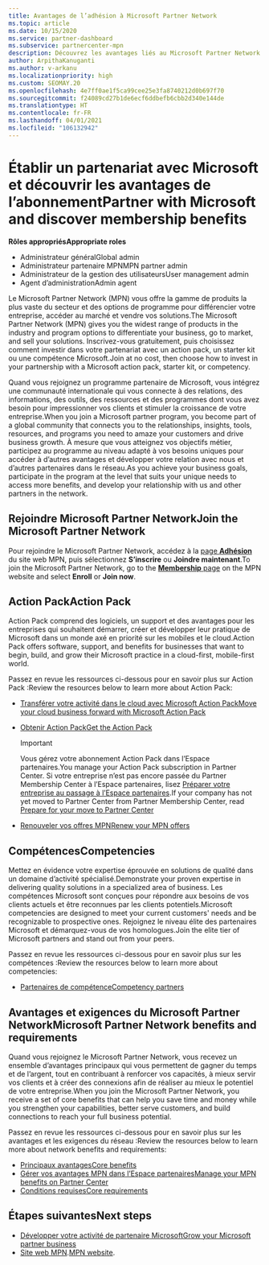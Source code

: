 ```yaml
---
title: Avantages de l’adhésion à Microsoft Partner Network
ms.topic: article
ms.date: 10/15/2020
ms.service: partner-dashboard
ms.subservice: partnercenter-mpn
description: Découvrez les avantages liés au Microsoft Partner Network (MPN), comme Microsoft Action Pack, les compétences et les options du programme pour commercialiser et vendre vos solutions.
author: ArpithaKanuganti
ms.author: v-arkanu
ms.localizationpriority: high
ms.custom: SEOMAY.20
ms.openlocfilehash: 4e7ff0ae1f5ca99cee25e3fa8740212d0b697f70
ms.sourcegitcommit: f24089cd27b1de6ecf6ddbefb6cbb2d340e144de
ms.translationtype: HT
ms.contentlocale: fr-FR
ms.lasthandoff: 04/01/2021
ms.locfileid: "106132942"
---
```

# <a name="partner-with-microsoft-and-discover-membership-benefits"></a><span data-ttu-id="22fcb-103">Établir un partenariat avec Microsoft et découvrir les avantages de l’abonnement</span><span class="sxs-lookup"><span data-stu-id="22fcb-103">Partner with Microsoft and discover membership benefits</span></span>

<span data-ttu-id="22fcb-104">**Rôles appropriés**</span><span class="sxs-lookup"><span data-stu-id="22fcb-104">**Appropriate roles**</span></span>

- <span data-ttu-id="22fcb-105">Administrateur général</span><span class="sxs-lookup"><span data-stu-id="22fcb-105">Global admin</span></span>
- <span data-ttu-id="22fcb-106">Administrateur partenaire MPN</span><span class="sxs-lookup"><span data-stu-id="22fcb-106">MPN partner admin</span></span>
- <span data-ttu-id="22fcb-107">Administrateur de la gestion des utilisateurs</span><span class="sxs-lookup"><span data-stu-id="22fcb-107">User management admin</span></span>
- <span data-ttu-id="22fcb-108">Agent d’administration</span><span class="sxs-lookup"><span data-stu-id="22fcb-108">Admin agent</span></span>

<span data-ttu-id="22fcb-109">Le Microsoft Partner Network (MPN) vous offre la gamme de produits la plus vaste du secteur et des options de programme pour différencier votre entreprise, accéder au marché et vendre vos solutions.</span><span class="sxs-lookup"><span data-stu-id="22fcb-109">The Microsoft Partner Network (MPN) gives you the widest range of products in the industry and program options to differentiate your business, go to market, and sell your solutions.</span></span> <span data-ttu-id="22fcb-110">Inscrivez-vous gratuitement, puis choisissez comment investir dans votre partenariat avec un action pack, un starter kit ou une compétence Microsoft.</span><span class="sxs-lookup"><span data-stu-id="22fcb-110">Join at no cost, then choose how to invest in your partnership with a Microsoft action pack, starter kit, or competency.</span></span>

<span data-ttu-id="22fcb-111">Quand vous rejoignez un programme partenaire de Microsoft, vous intégrez une communauté internationale qui vous connecte à des relations, des informations, des outils, des ressources et des programmes dont vous avez besoin pour impressionner vos clients et stimuler la croissance de votre entreprise.</span><span class="sxs-lookup"><span data-stu-id="22fcb-111">When you join a Microsoft partner program, you become part of a global community that connects you to the relationships, insights, tools, resources, and programs you need to amaze your customers and drive business growth.</span></span> <span data-ttu-id="22fcb-112">À mesure que vous atteignez vos objectifs métier, participez au programme au niveau adapté à vos besoins uniques pour accéder à d’autres avantages et développer votre relation avec nous et d’autres partenaires dans le réseau.</span><span class="sxs-lookup"><span data-stu-id="22fcb-112">As you achieve your business goals, participate in the program at the level that suits your unique needs to access more benefits, and develop your relationship with us and other partners in the network.</span></span> 

## <a name="join-the-microsoft-partner-network"></a><span data-ttu-id="22fcb-113">Rejoindre Microsoft Partner Network</span><span class="sxs-lookup"><span data-stu-id="22fcb-113">Join the Microsoft Partner Network</span></span>

<span data-ttu-id="22fcb-114">Pour rejoindre le Microsoft Partner Network, accédez à la [page **Adhésion**](https://partner.microsoft.com/membership) du site web MPN, puis sélectionnez **S’inscrire** ou **Joindre maintenant**.</span><span class="sxs-lookup"><span data-stu-id="22fcb-114">To join the Microsoft Partner Network, go to the [**Membership** page](https://partner.microsoft.com/membership) on the MPN website and select **Enroll** or **Join now**.</span></span>

## <a name="action-pack"></a><span data-ttu-id="22fcb-115">Action Pack</span><span class="sxs-lookup"><span data-stu-id="22fcb-115">Action Pack</span></span>

<span data-ttu-id="22fcb-116">Action Pack comprend des logiciels, un support et des avantages pour les entreprises qui souhaitent démarrer, créer et développer leur pratique de Microsoft dans un monde axé en priorité sur les mobiles et le cloud.</span><span class="sxs-lookup"><span data-stu-id="22fcb-116">Action Pack offers software, support, and benefits for businesses that want to begin, build, and grow their Microsoft practice in a cloud-first, mobile-first world.</span></span>

<span data-ttu-id="22fcb-117">Passez en revue les ressources ci-dessous pour en savoir plus sur Action Pack :</span><span class="sxs-lookup"><span data-stu-id="22fcb-117">Review the resources below to learn more about Action Pack:</span></span>

- [<span data-ttu-id="22fcb-118">Transférer votre activité dans le cloud avec Microsoft Action Pack</span><span class="sxs-lookup"><span data-stu-id="22fcb-118">Move your cloud business forward with Microsoft Action Pack</span></span>](https://partner.microsoft.com/membership/action-pack)

- [<span data-ttu-id="22fcb-119">Obtenir Action Pack</span><span class="sxs-lookup"><span data-stu-id="22fcb-119">Get the Action Pack</span></span>](mpn-get-action-pack.md)
  
    >[!IMPORTANT]
    ><span data-ttu-id="22fcb-120">Vous gérez votre abonnement Action Pack dans l’Espace partenaires.</span><span class="sxs-lookup"><span data-stu-id="22fcb-120">You manage your Action Pack subscription in Partner Center.</span></span> <span data-ttu-id="22fcb-121">Si votre entreprise n’est pas encore passée du Partner Membership Center à l’Espace partenaires, lisez [Préparer votre entreprise au passage à l’Espace partenaires](prepare-pmc-pc-migration.md).</span><span class="sxs-lookup"><span data-stu-id="22fcb-121">If your company has not yet moved to Partner Center from Partner Membership Center, read [Prepare for your move to Partner Center](prepare-pmc-pc-migration.md)</span></span>  

- [<span data-ttu-id="22fcb-122">Renouveler vos offres MPN</span><span class="sxs-lookup"><span data-stu-id="22fcb-122">Renew your MPN offers</span></span>](renew-mpn-offers.md)

## <a name="competencies"></a><span data-ttu-id="22fcb-123">Compétences</span><span class="sxs-lookup"><span data-stu-id="22fcb-123">Competencies</span></span>

<span data-ttu-id="22fcb-124">Mettez en évidence votre expertise éprouvée en solutions de qualité dans un domaine d’activité spécialisé.</span><span class="sxs-lookup"><span data-stu-id="22fcb-124">Demonstrate your proven expertise in delivering quality solutions in a specialized area of business.</span></span> <span data-ttu-id="22fcb-125">Les compétences Microsoft sont conçues pour répondre aux besoins de vos clients actuels et être reconnues par les clients potentiels.</span><span class="sxs-lookup"><span data-stu-id="22fcb-125">Microsoft competencies are designed to meet your current customers' needs and be recognizable to prospective ones.</span></span> <span data-ttu-id="22fcb-126">Rejoignez le niveau élite des partenaires Microsoft et démarquez-vous de vos homologues.</span><span class="sxs-lookup"><span data-stu-id="22fcb-126">Join the elite tier of Microsoft partners and stand out from your peers.</span></span>

<span data-ttu-id="22fcb-127">Passez en revue les ressources ci-dessous pour en savoir plus sur les compétences :</span><span class="sxs-lookup"><span data-stu-id="22fcb-127">Review the resources below to learn more about competencies:</span></span>

- [<span data-ttu-id="22fcb-128">Partenaires de compétence</span><span class="sxs-lookup"><span data-stu-id="22fcb-128">Competency partners</span></span>](https://partner.microsoft.com/membership/competencies)

## <a name="microsoft-partner-network-benefits-and-requirements"></a><span data-ttu-id="22fcb-129">Avantages et exigences du Microsoft Partner Network</span><span class="sxs-lookup"><span data-stu-id="22fcb-129">Microsoft Partner Network benefits and requirements</span></span>

<span data-ttu-id="22fcb-130">Quand vous rejoignez le Microsoft Partner Network, vous recevez un ensemble d’avantages principaux qui vous permettent de gagner du temps et de l’argent, tout en contribuant à renforcer vos capacités, à mieux servir vos clients et à créer des connexions afin de réaliser au mieux le potentiel de votre entreprise.</span><span class="sxs-lookup"><span data-stu-id="22fcb-130">When you join the Microsoft Partner Network, you receive a set of core benefits that can help you save time and money while you strengthen your capabilities, better serve customers, and build connections to reach your full business potential.</span></span> 

<span data-ttu-id="22fcb-131">Passez en revue les ressources ci-dessous pour en savoir plus sur les avantages et les exigences du réseau :</span><span class="sxs-lookup"><span data-stu-id="22fcb-131">Review the resources below to learn more about network benefits and requirements:</span></span>

- [<span data-ttu-id="22fcb-132">Principaux avantages</span><span class="sxs-lookup"><span data-stu-id="22fcb-132">Core benefits</span></span>](https://partner.microsoft.com/membership/core-benefits#simple-tab-content-1)
- [<span data-ttu-id="22fcb-133">Gérer vos avantages MPN dans l’Espace partenaires</span><span class="sxs-lookup"><span data-stu-id="22fcb-133">Manage your MPN benefits on Partner Center</span></span>](manage-your-partner-network-benefits.md)
- [<span data-ttu-id="22fcb-134">Conditions requises</span><span class="sxs-lookup"><span data-stu-id="22fcb-134">Core requirements</span></span>](https://partner.microsoft.com/membership/core-benefits#simple-tab-content-2)

## <a name="next-steps"></a><span data-ttu-id="22fcb-135">Étapes suivantes</span><span class="sxs-lookup"><span data-stu-id="22fcb-135">Next steps</span></span>

- [<span data-ttu-id="22fcb-136">Développer votre activité de partenaire Microsoft</span><span class="sxs-lookup"><span data-stu-id="22fcb-136">Grow your Microsoft partner business</span></span>](grow-your-business.md)
- <span data-ttu-id="22fcb-137">[Site web MPN](https://partner.microsoft.com/commercial).</span><span class="sxs-lookup"><span data-stu-id="22fcb-137">[MPN website](https://partner.microsoft.com/commercial).</span></span>
